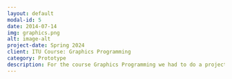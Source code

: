 ```yaml
---
layout: default
modal-id: 5
date: 2014-07-14
img: graphics.png
alt: image-alt
project-date: Spring 2024
client: ITU Course: Graphics Programming
category: Prototype
description: For the course Graphics Programming we had to do a project in OpenGL, where we had to implement anything of our choosing. I chose to implement fog as a post-processing pass, using Beer's Law, the Henyey-Greenstein phase function, and raymarching.
---
```

